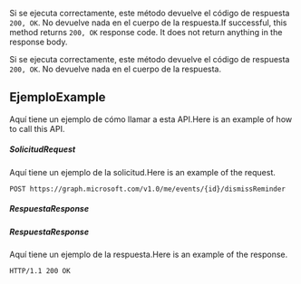 <span data-ttu-id="b969d-p102">Si se ejecuta correctamente, este método devuelve el código de respuesta `200, OK`. No devuelve nada en el cuerpo de la respuesta.</span><span class="sxs-lookup"><span data-stu-id="b969d-p102">If successful, this method returns `200, OK` response code. It does not return anything in the response body.</span></span>

Si se ejecuta correctamente, este método devuelve el código de respuesta `200, OK`. No devuelve nada en el cuerpo de la respuesta.

## <a name="example"></a><span data-ttu-id="b969d-118">Ejemplo</span><span class="sxs-lookup"><span data-stu-id="b969d-118">Example</span></span>
<span data-ttu-id="b969d-119">Aquí tiene un ejemplo de cómo llamar a esta API.</span><span class="sxs-lookup"><span data-stu-id="b969d-119">Here is an example of how to call this API.</span></span>
##### <a name="request"></a><span data-ttu-id="b969d-120">Solicitud</span><span class="sxs-lookup"><span data-stu-id="b969d-120">Request</span></span>
<span data-ttu-id="b969d-121">Aquí tiene un ejemplo de la solicitud.</span><span class="sxs-lookup"><span data-stu-id="b969d-121">Here is an example of the request.</span></span>
<!-- {
  "blockType": "request",
  "name": "event_dismissreminder"
}-->
```http
POST https://graph.microsoft.com/v1.0/me/events/{id}/dismissReminder
```

##### <a name="response"></a><span data-ttu-id="b969d-122">Respuesta</span><span class="sxs-lookup"><span data-stu-id="b969d-122">Response</span></span>
##### <a name="response"></a><span data-ttu-id="b969d-123">Respuesta</span><span class="sxs-lookup"><span data-stu-id="b969d-123">Response</span></span>
<span data-ttu-id="b969d-124">Aquí tiene un ejemplo de la respuesta.</span><span class="sxs-lookup"><span data-stu-id="b969d-124">Here is an example of the response.</span></span>
<!-- {
  "blockType": "response",
  "truncated": true
} -->
```http
HTTP/1.1 200 OK
```

<!-- uuid: 8fcb5dbc-d5aa-4681-8e31-b001d5168d79
2015-10-25 14:57:30 UTC -->
<!-- {
  "type": "#page.annotation",
  "description": "event: dismissReminder",
  "keywords": "",
  "section": "documentation",
  "tocPath": ""
}-->

